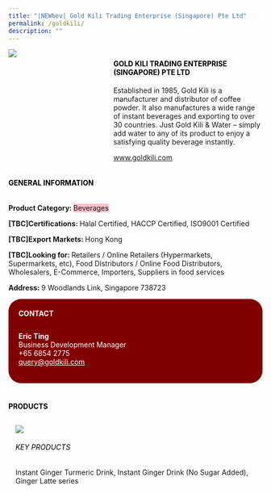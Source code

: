 ```yaml
---
title: "|NEWbev| Gold Kili Trading Enterprise (Singapore) Pte Ltd"
permalink: /goldkili/
description: ""
---
```

<head>
	<div class="flex-paragraph">
		<!--hi there! this is a comment and will provide you with instructional guides-->
		<!--insert booth number here!-->
		<p style="text-transform: uppercase"></p></div>
			<div class="flex-container" style="display: flex; flex-wrap: wrap;">
				<!--insert DOWNLOAD link of company logo between the " marks!-->
			<div class="card sgds" style="flex: 1 1 40%; display: block;"><img src="https://drive.google.com/uc?export=download&id=1vdhRNz7PrywXTE8SyyxljjRzpEB0xj4j"></div>
	<div class="card-sgds" style="flex: 1 1 58%; display: block; margin-left: 3px">
		<h4 style="text-transform: uppercase; color: black;"><!--insert the exhibitor's name between the <b> tags here--><b>Gold Kili Trading Enterprise (Singapore) Pte Ltd</b></h4><!--insert the exhibitor's description between the <p> tags here-->
		<p>Established in 1985, Gold Kili is a manufacturer and distributor of
coffee powder. It also manufactures a wide range of instant
beverages and exporting to over 30 countries. Just Gold Kili & Water
– simply add water to any of its product to enjoy a satisfying quality
beverage instantly.</p>
		<!--insert the exhibitor's website link, making sure there is "https:// www." present please. make sure the entire https link goes in between the " marks-->
		<p><a href="www.goldkili.com" target="_blank"><!--insert the www website link here (no need for https)-->www.goldkili.com</a></p>
	</div>
</div>
</head>

<body>
	<h4 style="text-transform: uppercase; color: black;"><b>General Information</b></h4>
		<div class="flex-container" style="display: flex; flex-wrap: wrap;">
			<div class="card sgds" style="flex: 1 1 65%; display: block; align-self: stretch">
			<div class="flex-paragraph">
			<p><b>Product Category: </b><span style=" background-color: pink; border-radius: 10 px;"><!--insert the exhibitor's pdt cat between the <p> tags here-->Beverages</span></p> 
				<p><b>[TBC]Certifications: </b><!--insert all the exhibitor's certifications between the </b> and </p> here-->Halal Certified, HACCP Certified, ISO9001 Certified</p>
			<p><b>[TBC]Export Markets: </b><!--insert all the exhibitor's export markets between the </b> and </p> here-->Hong Kong</p>
			<p style="margin-bottom: 10px;"><b>[TBC]Looking for: </b><!--insert all the exhibitor's potential business partners between the </b> and </p> here-->Retailers / Online Retailers (Hypermarkets, Supermarkets, etc), Food Distributors / Online Food Distributors, Wholesalers, E-Commerce, Importers, Suppliers in food services</p><p><b>Address: </b><!--insert all the exhibitor's address the </b> and </p> here-->9 Woodlands Link, Singapore 738723</p>
			</div>
		</div>
		<div class="card sgds" style="flex: 1 1 35%; padding: 10px; display: block; background-color: maroon; border-radius: 25px; align-self: center;">
		<h4 style="color: white; margin-top: 10px; margin-left: 10px;">CONTACT</h4>
		<div class="flex-paragraph">
			<!--replace with exhibitor's: -->
			<p style="padding: 10px; color: white;"><b><!-- POC name-->Eric Ting</b><br><!-- designation-->Business Development Manager<br><!--contact number-->+65 6854 2775<br><!-- for linking purposes, insert their email after "mailto:"...--><a href="mailto:query@goldkili.com" style="color: white;"><!--...and also include the display email before </a> here-->query@goldkili.com</a></p>
		</div>
			</div>
		</div>
	<br>
		<h4 style="text-transform: uppercase; color: black;"><b>products</b></h4>
<div style="display: flex; flex-wrap: wrap;">
  <div class="card sgds" style="flex: 1 1 47%; margin: 10px; display: block;"><!--insert the exhibitor's DOWNLOAD image for product between the " marks here-->
	<div class="flex-image" style="display: block;"><img src="https://doc-0s-3s-docs.googleusercontent.com/docs/securesc/69isnljd6u5lkd2esi0uo09d7a1dfqf2/86kuetmfgmdth53qlbnl56ob0qr36vui/1676206500000/12105796777324072886/12105796777324072886/1-Ud-CBZJm7rZ6wrHksbmKEQZw_9UY2Ka?e=download&ax=AB85Z1ABpT5heZ2FpsZcaQITgCxhgXlDkQEUDgfO5_Q7keVTjnc8i3RImyOgWDAGrPQ0P-x33EP9QDmr-QHc912i_HflhkpL2vhzIsECGQPev09uS_GFNLGvfXIuN9PbNI0VDZtQfspKE3udlKYRsgZPRgem_viv8eqLWPVRkrH2HlN_5LvCYbRLYMshd-w9R9lbTRLE-YXfR7j_9m2XV6w8exz5k8plcibz28g1JAMXR7LJ9hK36zdSn353m8dNCL-PQh18_IZWXUhLQ9qFnRhzfmApKgkMsu4v1MKxmPM8-dnDdFmL3QBEKhEF9HHPGajNtlTFNASn8Vz4kvwORgquS9WWsctwCcTwvBsg5fzMBZHLkHur0XgiyivuD9PW1676T4JT-U7tD9xolxm4QnADI_2JR7KnSHbEG4q3_q9Tvqkj_xMJmPmMz_EHsrSiOw0zz9JCwLoLBuiRXIjFSpgvuBWqKKpLuoi0UnP9nBd-W0Go1ndQG2RcoSUrcGfhVfa_1M-ZlQQbxOoRUMKRb9xW5hS2ryj0BNKsBykOCAeN1-8tIMlQmObo_uVPT00zuLr8NWYrlZDstlQijl3TBd2OabuBKGhDmhkqluSKDmhWNWdg7mnA0WCWd9E4Ahe0anTKAscUlOI5rizTEC03nKUeoEnHiRybPZvD9UmMsuE21F7oy2xyVIjMuLq5GzxUuLeMZHXlULBx8srzt3dgnA3HGzUilnuVpsmTJcQmqVHRZBcZLGDNx8Bb_2QQx--bFkNIdUMlHPYcK_FIQmHcKGnj1iqb-hQ9JI1jAvQEgMFRQqNKyqbPmJn6UrZcei7ffBCQ2tHN2C5zj0JI7Jqjt09JmmV3KJwkXDZ_07HnyQ_56jpgvFcPTglcEicYK_gVAskyWCEbV2IUq0aJYS_1sKb2kP0rSqlzbc-eAlA&uuid=011aa7f0-fbbc-488c-a798-1fbcfdf451a0&authuser=0"></div>
	<div class="flex-paragraph">
		<h6 style="text-transform: uppercase; color: black;"><!--insert product name before </h6> and product description after <p>-->Key Products</h6>
	Instant Ginger Turmeric Drink, Instant Ginger Drink (No Sugar
Added), Ginger Latte series





</p></div>